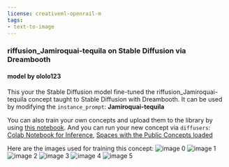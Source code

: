 ```yaml
---
license: creativeml-openrail-m
tags:
- text-to-image
---
```

### riffusion_Jamiroquai-tequila on Stable Diffusion via Dreambooth
#### model by ololo123
This your the Stable Diffusion model fine-tuned the riffusion_Jamiroquai-tequila concept taught to Stable Diffusion with Dreambooth.
It can be used by modifying the `instance_prompt`: **Jamiroquai-tequila**

You can also train your own concepts and upload them to the library by using [this notebook](https://colab.research.google.com/github/huggingface/notebooks/blob/main/diffusers/sd_dreambooth_training.ipynb).
And you can run your new concept via `diffusers`: [Colab Notebook for Inference](https://colab.research.google.com/github/huggingface/notebooks/blob/main/diffusers/sd_dreambooth_inference.ipynb), [Spaces with the Public Concepts loaded](https://huggingface.co/spaces/sd-dreambooth-library/stable-diffusion-dreambooth-concepts)

Here are the images used for training this concept:
![image 0](https://huggingface.co/acidhills/riffusion-jamiroquai-tequila/resolve/main/concept_images/5.png)
![image 1](https://huggingface.co/acidhills/riffusion-jamiroquai-tequila/resolve/main/concept_images/3.png)
![image 2](https://huggingface.co/acidhills/riffusion-jamiroquai-tequila/resolve/main/concept_images/1.png)
![image 3](https://huggingface.co/acidhills/riffusion-jamiroquai-tequila/resolve/main/concept_images/4.png)
![image 4](https://huggingface.co/acidhills/riffusion-jamiroquai-tequila/resolve/main/concept_images/2.png)
![image 5](https://huggingface.co/acidhills/riffusion-jamiroquai-tequila/resolve/main/concept_images/6.png)

